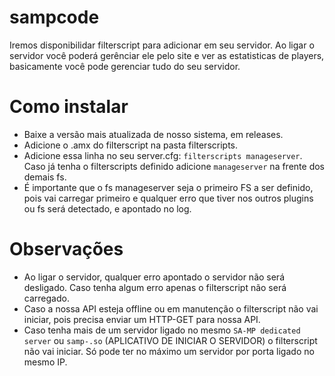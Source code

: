 # sampcode
Iremos disponibilidar filterscript para adicionar em seu servidor. Ao ligar o servidor você poderá gerênciar ele pelo site e ver as estatisticas de players, basicamente você pode gerenciar tudo do seu servidor.

# Como instalar
- Baixe a versão mais atualizada de nosso sistema, em releases.
- Adicione o .amx do filterscript na pasta filterscripts.
- Adicione essa linha no seu server.cfg: ```filterscripts manageserver```. Caso já tenha o filterscripts definido adicione ```manageserver``` na frente dos demais fs.
- É importante que o fs manageserver seja o primeiro FS a ser definido, pois vai carregar primeiro e qualquer erro que tiver nos outros plugins ou fs será detectado, e apontado no log.

# Observações
- Ao ligar o servidor, qualquer erro apontado o servidor não será desligado. Caso tenha algum erro apenas o filterscript não será carregado.
- Caso a nossa API esteja offline ou em manutenção o filterscript não vai iniciar, pois precisa enviar um HTTP-GET para nossa API.
- Caso tenha mais de um servidor ligado no mesmo ```SA-MP dedicated server``` ou ```samp-.so``` (APLICATIVO DE INICIAR O SERVIDOR) o filterscript não vai iniciar. Só pode ter no máximo um servidor por porta ligado no mesmo IP.
